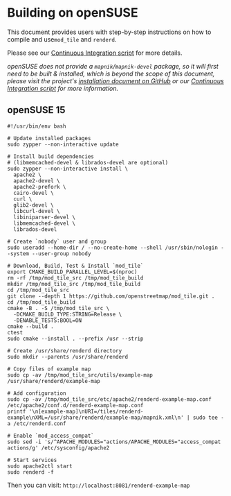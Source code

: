 # Building on openSUSE

This document provides users with step-by-step instructions on how to compile and use`mod_tile` and `renderd`.

Please see our [Continuous Integration script](/.github/workflows/build-and-test.yml) for more details.

_openSUSE does not provide a `mapnik`/`mapnik-devel` package, so it will first need to be built & installed, which is beyond the scope of this document, please visit the project's [installation document on GitHub](https://github.com/mapnik/mapnik/blob/master/INSTALL.md) or our [Continuous Integration script](/.github/actions/dependencies/build-and-install/mapnik/action.yml) for more information._

## openSUSE 15

```shell
#!/usr/bin/env bash

# Update installed packages
sudo zypper --non-interactive update

# Install build dependencies
# (libmemcached-devel & librados-devel are optional)
sudo zypper --non-interactive install \
  apache2 \
  apache2-devel \
  apache2-prefork \
  cairo-devel \
  curl \
  glib2-devel \
  libcurl-devel \
  libiniparser-devel \
  libmemcached-devel \
  librados-devel

# Create `nobody` user and group
sudo useradd --home-dir / --no-create-home --shell /usr/sbin/nologin --system --user-group nobody

# Download, Build, Test & Install `mod_tile`
export CMAKE_BUILD_PARALLEL_LEVEL=$(nproc)
rm -rf /tmp/mod_tile_src /tmp/mod_tile_build
mkdir /tmp/mod_tile_src /tmp/mod_tile_build
cd /tmp/mod_tile_src
git clone --depth 1 https://github.com/openstreetmap/mod_tile.git .
cd /tmp/mod_tile_build
cmake -B . -S /tmp/mod_tile_src \
  -DCMAKE_BUILD_TYPE:STRING=Release \
  -DENABLE_TESTS:BOOL=ON
cmake --build .
ctest
sudo cmake --install . --prefix /usr --strip

# Create /usr/share/renderd directory
sudo mkdir --parents /usr/share/renderd

# Copy files of example map
sudo cp -av /tmp/mod_tile_src/utils/example-map /usr/share/renderd/example-map

# Add configuration
sudo cp -av /tmp/mod_tile_src/etc/apache2/renderd-example-map.conf /etc/apache2/conf.d/renderd-example-map.conf
printf '\n[example-map]\nURI=/tiles/renderd-example\nXML=/usr/share/renderd/example-map/mapnik.xml\n' | sudo tee -a /etc/renderd.conf

# Enable `mod_access_compat`
sudo sed -i 's/^APACHE_MODULES="actions/APACHE_MODULES="access_compat actions/g' /etc/sysconfig/apache2

# Start services
sudo apache2ctl start
sudo renderd -f
```

Then you can visit: `http://localhost:8081/renderd-example-map`
